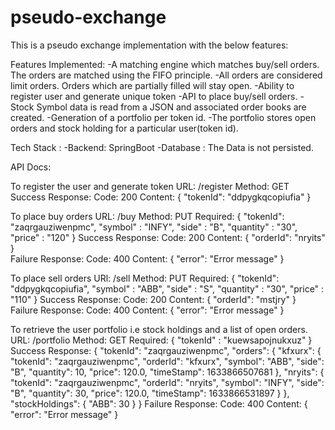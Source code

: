 # pseudo-exchange
This is a pseudo exchange implementation with the below features:

Features Implemented:
-A matching engine which matches buy/sell orders. The orders are matched using the FIFO principle.
-All orders are considered limit orders. Orders which are partially filled will stay open. 
-Ability to register user and generate unique token
-API to place buy/sell orders.
-Stock Symbol data is read from a JSON and associated order books are created.
-Generation of a portfolio per token id.
-The portfolio stores open orders and stock holding for a particular user(token id).

Tech Stack : 
-Backend: SpringBoot
-Database : The Data is not persisted.

API Docs:

To register the user and generate token
URL: /register
Method: GET
Success Response:
	Code: 200 
	Content:
	{
		"tokenId": "ddpygkqcopiufia"
	}
	
	
To place buy orders
URL: /buy
Method: PUT
Required:
{
    "tokenId": "zaqrgauziwenpmc",
    "symbol" : "INFY",
    "side" : "B",
    "quantity" : "30",
    "price" : "120"
}
Success Response:
	Code: 200
	Content: 
	{
		"orderId": "nryits"
	}	
Failure Response:
	Code: 400
	Content:
	{
		"error": "Error message"
	}
	
	
To place sell orders
URl: /sell
Method: PUT
Required:
{
    "tokenId": "ddpygkqcopiufia",
    "symbol" : "ABB",
    "side" : "S",
    "quantity" : "30",
    "price" : "110"
}
Success Response:
	Code: 200
	Content:
	{
		"orderId": "mstjry"
	}
Failure Response:
	Code: 400
	Content:
	{
		"error": "Error message"
	}


To retrieve the user portfolio i.e stock holdings and a list of open orders.
URL: /portfolio
Method: GET
Required: {
    "tokenId" : "kuewsapojnukxuz"
}
Success Response:
{
    "tokenId": "zaqrgauziwenpmc",
    "orders": {
        "kfxurx": {
            "tokenId": "zaqrgauziwenpmc",
            "orderId": "kfxurx",
            "symbol": "ABB",
            "side": "B",
            "quantity": 10,
            "price": 120.0,
            "timeStamp": 1633866507681
        },
        "nryits": {
            "tokenId": "zaqrgauziwenpmc",
            "orderId": "nryits",
            "symbol": "INFY",
            "side": "B",
            "quantity": 30,
            "price": 120.0,
            "timeStamp": 1633866531897
        }
    },
    "stockHoldings": {
        "ABB": 30
    }
}
Failure Response:
	Code: 400
	Content:
	{
		"error": "Error message"
	}
